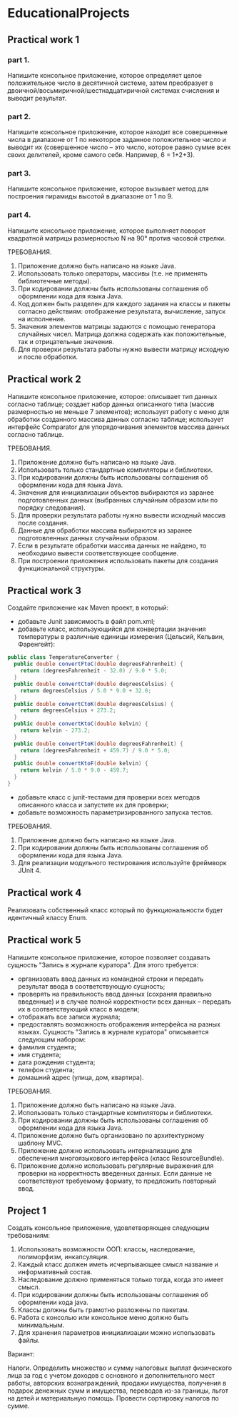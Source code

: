 # EducationalProjects

## Practical work 1

### part 1.

Напишите консольное приложение, которое определяет целое
положительное число в десятичной системе, затем преобразует в
двоичной/восьмиричной/шестнадцатиричной системах счисления и выводит
результат.

### part 2.

Напишите консольное приложение, которое находит все
совершенные числа в диапазоне от 1 по некоторое заданное положительное
число и выводит их (совершенное число – это число, которое равно сумме
всех своих делителей, кроме самого себя. Например, 6 = 1+2+3).

### part 3.

Напишите консольное приложение, которое вызывает метод для
построения пирамиды высотой в диапазоне от 1 по 9.

### part 4. 

Напишите консольное приложение, которое выполняет поворот
квадратной матрицы размерностью N на 90° против часовой стрелки.

ТРЕБОВАНИЯ.

1. Приложение должно быть написано на языке Java.
2. Использовать только операторы, массивы (т.е. не применять
библиотечные методы).
3. При кодировании должны быть использованы соглашения об
оформлении кода для языка Java.
4. Код должен быть разделен для каждого задания на классы и пакеты
согласно действиям: отображение результата, вычисление, запуск на
исполнение.
5. Значения элементов матрицы задаются с помощью генератора
случайных чисел. Матрица должна содержать как положительные, так
и отрицательные значения.
6. Для проверки результата работы нужно вывести матрицу исходную и
после обработки.

## Practical work 2

Напишите консольное приложение, которое: описывает тип данных согласно таблице;
 создает набор данных описанного типа (массив размерностью не
меньше 7 элементов);
 использует работу с меню для обработки созданного массива данных
согласно таблице;
 использует интерфейс Comparator для упорядочивания элементов
массива данных согласно таблице.

ТРЕБОВАНИЯ.

1. Приложение должно быть написано на языке Java.
2. Использовать только стандартные компиляторы и библиотеки.
3. При кодировании должны быть использованы соглашения об
оформлении кода для языка Java.
4. Значения для инициализации объектов выбираются из заранее
подготовленных данных (выбранных случайным образом или по
порядку следования).
5. Для проверки результата работы нужно вывести исходный массив
после создания.
6. Данные для обработки массива выбираются из заранее подготовленных
данных случайным образом.
7. Если в результате обработки массива данных не найдено, то
необходимо вывести соответствующее сообщение.
8. При построении приложения использовать пакеты для создания
функциональной структуры.

## Practical work 3

Создайте приложение как Maven проект, в который:
- добавьте Junit зависимость в файл pom.xml;
- добавьте класс, использующийся для конвертации значения температуры
в различные единицы измерения (Цельсий, Кельвин, Фаренгейт):

```java
public class TemperatureConverter {
  public double convertFtoC(double degreesFahrenheit) {
    return (degreesFahrenheit - 32.0) / 9.0 * 5.0;
  }
  public double convertCtoF(double degreesCelsius) {
    return degreesCelsius / 5.0 * 9.0 + 32.0;
  }
  public double convertCtoK(double degreesCelsius) {
    return degreesCelsius + 273.2;
  }
  public double convertKtoC(double kelvin) {
    return kelvin - 273.2;
  }
  public double convertFtoK(double degreesFahrenheit) {
    return (degreesFahrenheit + 459.7) / 9.0 * 5.0;
  }
  public double convertKtoF(double kelvin) {
    return kelvin / 5.0 * 9.0 - 459.7;
  }
}
```

- добавьте класс с junit-тестами для проверки всех методов описанного
класса и запустите их для проверки;
- добавьте возможность параметризированного запуска тестов.

ТРЕБОВАНИЯ.

1. Приложение должно быть написано на языке Java.
2. При кодировании должны быть использованы соглашения об
оформлении кода для языка Java.
3. Для реализации модульного тестирования используйте фреймворк
JUnit 4.

## Practical work 4

Реализовать собственный класс который по функциональности будет идентичный классу Enum.

## Practical work 5

Напишите консольное приложение, которое позволяет создавать
сущность "Запись в журнале куратора".
Для этого требуется:
- организовать ввод данных из командной строки и передать результат ввода
в соответствующую сущность;
- проверять на правильность ввод данных (сохраняя правильно введенные) и
в случае полной корректности всех данных – передать их в
соответствующий класс в модели;
- отображать все записи журнала;
- предоставлять возможность отображения интерфейса на разных языках.
Сущность "Запись в журнале куратора" описывается следующим
набором:
- фамилия студента;
- имя студента;
- дата рождения студента;
- телефон студента;
- домашний адрес (улица, дом, квартира).

ТРЕБОВАНИЯ.

1. Приложение должно быть написано на языке Java.
2. Использовать только стандартные компиляторы и библиотеки.
3. При кодировании должны быть использованы соглашения об
оформлении кода для языка Java.
4. Приложение должно быть организовано по архитектурному шаблону
MVC.
5. Приложение должно использовать интернализацию для обеспечения
многоязыкового интерфейса (класс ResourceBundle).
6. Приложение должно использовать регулярные выражения для
проверки на корректность введенных данных. Если данные не
соответствуют требуемому формату, то предложить повторный ввод.

## Project 1

Создать консольное приложение, удовлетворяющее следующим требованиям:
1. Использовать возможности ООП: классы, наследование, полиморфизм,
инкапсуляция.
2. Каждый класс должен иметь исчерпывающее смысл название и информативный
состав.
3. Наследование должно применяться только тогда, когда это имеет смысл.
4. При кодировании должны быть использованы соглашения об оформлении кода
java.
5. Классы должны быть грамотно разложены по пакетам.
6. Работа с консолью или консольное меню должно быть минимальным.
7. Для хранения параметров инициализации можно использовать файлы.

Вариант:

Налоги. Определить множество и сумму налоговых выплат физического лица за год с
учетом доходов с основного и дополнительного мест работы, авторских
вознаграждений, продажи имущества, получения в подарок денежных сумм и
имущества, переводов из-за границы, льгот на детей и материальную помощь.
Провести сортировку налогов по сумме.
